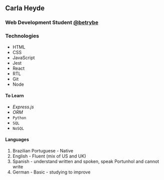 ## Carla Heyde

### Web Development Student [@betrybe](https://www.betrybe.com/formacao-desenvolvimento-web)

### Technologies
- HTML
- CSS
- JavaScript
- Jest
- React
- RTL
- Git
- Node

#### **To Learn** 
- _Express.js_
- _ORM_
- `Python`
- `SQL`
- `NoSQL`

#### Languages
1. Brazilian Portuguese - Native
2. English - Fluent (mix of US and UK)
3. Spanish - understand written and spoken, speak Portunhol and cannot write
4. German - Basic - studying to improve
